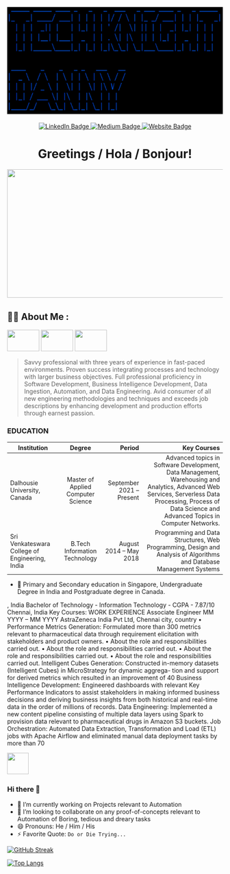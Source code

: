 <div id="header" align="center">
          <img src="ezgif.com-gif-maker.gif" height="250"/>
</div>
<br/>
<div id="badges" align="center">
  <a href="https://www.linkedin.com/in/bennydaniel616/">
    <img src="https://img.shields.io/badge/LinkedIn-blue?style=for-the-badge&logo=linkedin&logoColor=white" alt="LinkedIn Badge"/>
  </a>
  <a href="https://medium.com/@TechKnightDanny">
    <img src="https://img.shields.io/badge/Medium-12100E?style=for-the-badge&logo=medium&logoColor=white" alt="Medium Badge"/>
  </a>
  <a href="www.techknight.ca">
    <img src="https://img.shields.io/badge/website-000000?style=for-the-badge&logo=About.me&logoColor=red" alt="Website Badge"/>
  </a>
</div>

<h1 align="center">Greetings / Hola / Bonjour!</h1>
      
<div align="center">
<img src="https://camo.githubusercontent.com/40165a147c3dcea0fa1db780bb533fc5f98546ccfb9d5d05ddb2f429277f5348/68747470733a2f2f616e616c7974696373696e6469616d61672e636f6d2f77702d636f6e74656e742f75706c6f6164732f323031382f31322f646576656c6f7065722d6472696262626c652e676966" width="600" height="300"/>
</div>

## :man_technologist: About Me :

<img src="https://www.worldometers.info/img/flags/sn-flag.gif" width="75" height="50"/> <img src="https://www.worldometers.info/img/flags/in-flag.gif" width="75" height="50"/> <img src="https://www.worldometers.info/img/flags/ca-flag.gif" width="75" height="50"/> 

> Savvy professional with three years of experience in fast-paced environments. Proven success integrating processes
and technology with larger business objectives. Full professional proficiency in Software Development, Business
Intelligence Development, Data Ingestion, Automation, and Data Engineering. Avid consumer of all new engineering
methodologies and techniques and exceeds job descriptions by enhancing development and production efforts through
earnest passion.

### EDUCATION

| Institution        | Degree           | Period  | Key Courses |
| ------------- |:-------------:| -----:| -----:|
| Dalhousie University, Canada  | Master of Applied Computer Science | September 2021 – Present | Advanced topics in Software Development, Data Management, Warehousing and Analytics, Advanced Web Services, Serverless Data Processing, Process of Data Science and Advanced Topics in Computer Networks.
| Sri Venkateswara College of Engineering, India |   B.Tech Information Technology  | August 2014 – May 2018     |   Programming and Data Structures, Web Programming, Design and Analysis of Algorithms and Database Management Systems  |

- :superhero: Primary and Secondary education in Singapore, Undergraduate Degree in India and Postgraduate degree in Canada.


, India 
Bachelor of Technology - Information Technology - CGPA - 7.87/10 Chennai, India
Key Courses: 
WORK EXPERIENCE
Associate Engineer MM YYYY – MM YYYY
AstraZeneca India Pvt Ltd, Chennai city, country
• Performance Metrics Generation: Formulated more than 300 metrics relevant to pharmaceutical data through
requirement elicitation with stakeholders and product owners.
• About the role and responsibilities carried out.
• About the role and responsibilities carried out.
• About the role and responsibilities carried out.
• About the role and responsibilities carried out.
Intelligent Cubes Generation: Constructed in-memory datasets (Intelligent Cubes) in MicroStrategy for dynamic aggrega-
tion and support for derived metrics which resulted in an improvement of 40
Business Intelligence Development: Engineered dashboards with relevant Key Performance Indicators to assist stakeholders
in making informed business decisions and deriving business insights from both historical and real-time data in the order
of millions of records.
Data Engineering: Implemented a new content pipeline consisting of multiple data layers using Spark to provision data
relevant to pharmaceutical drugs in Amazon S3 buckets.
Job Orchestration: Automated Data Extraction, Transformation and Load (ETL) jobs with Apache Airflow and eliminated
manual data deployment tasks by more than 70


<img src="https://cdn.jsdelivr.net/gh/devicons/devicon/icons/bamboo/bamboo-original-wordmark.svg" width="50" height="50"/>
                

### Hi there 👋

- 🔭 I’m currently working on Projects relevant to Automation
- 👯 I’m looking to collaborate on any proof-of-concepts relevant to Automation of Boring, tedious and dreary tasks
- 😄 Pronouns: He / Him / His
- ⚡ Favorite Quote: `Do or Die Trying...`

[![GitHub Streak](http://github-readme-streak-stats.herokuapp.com?user=Tech-Knight-Danny&theme=dark&background=000000)](https://git.io/streak-stats)


[![Top Langs](https://github-readme-stats.vercel.app/api/top-langs/?username=Tech-Knight-Danny&layout=compact&theme=vision-friendly-dark)](https://github.com/anuraghazra/github-readme-stats)

<div id="header" align="center">
<img src="https://komarev.com/ghpvc/?username=Tech-Knight-Danny&style=flat-square&color=blue" alt=""/>
</div>    
